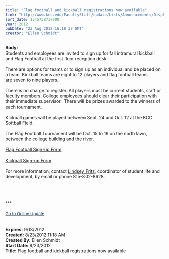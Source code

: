 ```yaml
---
title: "Flag football and kickball registrations now available"
link: "http://www.kcc.edu/FacultyStaff/update/Lists/Announcements/DispForm.aspx?ID=790"
sort_date: 1345738717000
year: 2012
pubDate: "23 Aug 2012 16:18:37 GMT"
creator: "Ellen Schmidt"
---
```


<div><b>Body:</b> <div class="ExternalClassFC09CDE240F840B8BD6388650EEB0648">
<div>
<div>
<div>Students and employees are invited to sign up for fall intramural kickball and Flag Football at the first floor reception desk. </div>
<div> </div>
<div>There are options for teams or to sign up as an individual and be placed on a team. Kickball teams are eight to 12 players and flag football teams are seven to nine players.</div>
<div> </div>
<div>There is no charge to register. All players must be current students, staff or faculty members. College employees should clear their participation with their immediate supervisor.  There will be prizes awarded to the winners of each tournament.</div>
<div><br />Kickball games will be played between Sept. 24 and Oct. 12 at the KCC Softball Field.</div>
<div><br />The Flag Football Tournament will be Oct. 15 to 19 on the north lawn, between the college building and the river.</div>
<div> </div>
<div><a href="/Documents/FLAG-FOOTBALL-INTRAMURALS-SIGN-UP.pdf">Flag Football Sign-up Form</a>  </div>
<div> </div>
<div><a href="/Documents/KICKBALL-INTRAMURALS-SIGN-UP.pdf">Kickball Sign-up Form</a></div>
<div> </div>
<div>For more information, contact <a href="mailto:lfritz@kcc.edu">Lindsey Fritz</a>, coordinator of student life and development, by email or phone 815-802-8628.</div>
<div> </div>
<div> </div>
<div>
<div>
<div> </div>
<div> </div>
<div>
<div><font size="2">***</font></div>
<div><font size="2"></font> </div>
<div><a href="/FacultyStaff/update/Pages/dailyupdate.aspx"><font color="#003768" size="2">Go to Online Update</font></a></div>
<div><font size="2"></font> </div>
<div><font size="2"></font> </div></div></div></div></div></div></div></div>
<div><b>Expires:</b> 9/18/2012</div>
<div><b>Created:</b> 8/23/2012 11:18 AM</div>
<div><b>Created By:</b> Ellen Schmidt</div>
<div><b>Start Date:</b> 8/23/2012</div>
<div><b>Title:</b> Flag football and kickball registrations now available</div>

